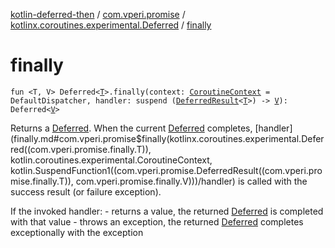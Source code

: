 [kotlin-deferred-then](../../index.md) / [com.vperi.promise](../index.md) / [kotlinx.coroutines.experimental.Deferred](index.md) / [finally](./finally.md)

# finally

`fun <T, V> Deferred<`[`T`](finally.md#T)`>.finally(context: `[`CoroutineContext`](https://kotlinlang.org/api/latest/jvm/stdlib/kotlin.coroutines.experimental/-coroutine-context/index.html)` = DefaultDispatcher, handler: suspend (`[`DeferredResult`](../-deferred-result/index.md)`<`[`T`](finally.md#T)`>) -> `[`V`](finally.md#V)`): Deferred<`[`V`](finally.md#V)`>`

Returns a [Deferred](#). When the current [Deferred](#) completes,
[handler](finally.md#com.vperi.promise$finally(kotlinx.coroutines.experimental.Deferred((com.vperi.promise.finally.T)), kotlin.coroutines.experimental.CoroutineContext, kotlin.SuspendFunction1((com.vperi.promise.DeferredResult((com.vperi.promise.finally.T)), com.vperi.promise.finally.V)))/handler) is called with the success result (or failure exception).

If the invoked handler:
    - returns a value, the returned [Deferred](#) is completed with that value
    - throws an exception, the returned [Deferred](#) completes exceptionally with the exception

